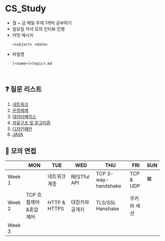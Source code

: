 # CS_Study

- 월 ~ 금 매일 주제 1개씩 공부하기 
- 일요일 저녁 모의 인터뷰 진행 
- 커밋 메시지   
  ```  
  <subject> <date>
  ```
- 파일명
  ```
  [<name>]<topic>.md
  ```

</br>

## ❓ 질문 리스트 
1. [네트워크](/네트워크/README.md)
2. [운영체제](/운영체제/README.md)
3. [데이터베이스](/데이터베이스/README.md) 
4. [자료구조 및 알고리즘](</자료구조 및 알고리즘/README.md>) 
5. [디자인패턴](/디자인패턴/README.md)
6. [JAVA](/JAVA/README.md)

## 🎤 모의 면접
| |MON|TUE|WED|THU|FRI|SUN|
|---|---|---|---|---|---|---|
|Week 1||네트워크 계층|RESTful API|TCP 3-way-handshake|TCP & UDP|🟩|
|Week 2|TCP 흐름제어&혼잡제어|HTTP & HTTPS|대칭키와 공개키|TLS/SSL Hanshake|쿠키와 세션||
|Week 3|
